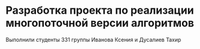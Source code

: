 # Разработка проекта по реализации многопоточной версии алгоритмов
Выполнили студенты 331 группы Иванова Ксения и Дусалиев Тахир